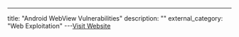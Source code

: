 ---
title: "Android WebView Vulnerabilities"
description: ""
external_category: "Web Exploitation"
---[Visit Website](https://pentestlab.blog/2017/02/12/android-webview-vulnerabilities/)

